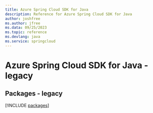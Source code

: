 ```yaml
---
title: Azure Spring Cloud SDK for Java
description: Reference for Azure Spring Cloud SDK for Java
author: joshfree
ms.author: jfree
ms.data: 09/25/2023
ms.topic: reference
ms.devlang: java
ms.service: springcloud
---
```

# Azure Spring Cloud SDK for Java - legacy
## Packages - legacy
[!INCLUDE [packages](spring-cloud-index.md)]